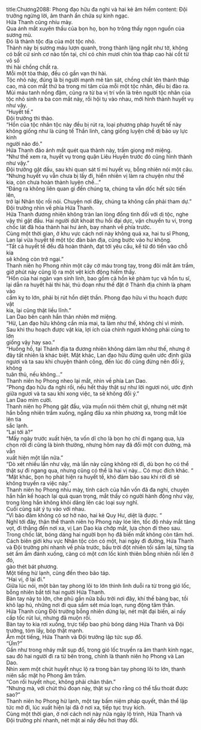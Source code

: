 title:Chương2088: Phong đạo hữu đa nghi và hai kẻ âm hiểm
content:
Đội trưởng ngừng lời, âm thanh ẩn chứa sự kinh ngạc.<br>Hứa Thanh cũng nhíu mày.<br>Qua ánh mắt xuyên thấu của bọn họ, bọn họ trông thấy ngọn nguồn của<br>sương mù.<br>Đó là thành tộc địa của một tộc nhỏ.<br>Thành này bị sương máu lượn quanh, trong thành lặng ngắt như tờ, không<br>có bất cứ sinh cơ nào tồn tại, chỉ có chín mươi chín tòa tháp cao hài cốt từ vô số<br>thi hài chồng chất ra.<br>Mỗi một tòa tháp, đều có gần vạn thi hài.<br>Tộc nhỏ này, đúng là bị người mạnh mẽ tàn sát, chồng chất lên thành tháp<br>cao, mà con mắt thứ ba trong mi tâm của mỗi một tộc nhân, đều bị đào ra.<br>Mùi máu tanh nồng đậm, cũng ra từ ba vị trí vốn là trên người tộc nhân của<br>tộc nhỏ sinh ra ba con mắt này, rồi hội tụ vào nhau, mới hình thành huyết vụ<br>như vậy.<br>“Huyết tế.”<br>Đội trưởng thì thào.<br>“Hồn của tộc nhân tộc này đều bị rút ra, loại phương pháp huyết tế này<br>không giống như là cúng tế Thần linh, càng giống luyện chế dị bảo uy lực kinh<br>người nào đó.”<br>Hứa Thanh đảo ánh mắt quét qua thành này, trầm giọng mở miệng.<br>“Như thế xem ra, huyết vụ trong quận Liêu Huyền trước đó cũng hình thành<br>như vậy.”<br>Đội trưởng gật đầu, sau khi quan sát tỉ mỉ huyết vụ, bỗng nhiên nói một câu.<br>“Nhưng huyết vụ vẫn chưa bị lấy đi, hiển nhiên vị làm ra chuyện như thế<br>kia, còn chưa hoàn thành luyện chế…”<br>“Đáng ra không liên quan gì đến chúng ta, chúng ta vẫn dốc hết sức tiến lên,<br>trở lại Nhân tộc rồi nói. Chuyện nơi đây, chúng ta không cần phải tham dự.”<br>Đội trưởng nhìn về phía Hứa Thanh.<br>Hứa Thanh đương nhiên không tràn lan lòng đồng tình đối với dị tộc, nghe<br>vậy thì gật đầu. Hai người dứt khoát thu hồi đại dực, vận chuyển tu vi, trong<br>chốc lát đã hóa thành hai hư ảnh, bay nhanh về phía trước.<br>Cùng một thời gian, ở khu vực cách nơi này không quá xa, hai tu sĩ Phong,<br>Lan lại vừa huyết tế một tộc đàn bản địa, cũng bước vào hư không.<br>“Tất cả huyết tế đều đã hoàn thành, đạt tới yêu cầu, kể từ đó tiến vào chỗ kia<br>sẽ không còn trở ngại.”<br>Thanh niên họ Phong nhìn một cây cờ máu trong tay, trong đôi mắt âm trầm,<br>giờ phút này cũng lộ ra một vệt kích động hiếm thấy.<br>“Hồn của hai ngàn vạn sinh linh, bao gồm cả hồn kẻ phàm tục và hồn tu sĩ,<br>lại dẫn ra huyết hải thi hài, thủ đoạn như thế đặt ở Thánh địa chính là phạm vào<br>cấm kỵ to lớn, phải bị rút hồn diệt thần. Phong đạo hữu vì thu hoạch được vật<br>kia, lại cũng thật liều lĩnh.”<br>Lan Dao bên cạnh hắn thản nhiên mở miệng.<br>“Hừ, Lan đạo hữu không cần mỉa mai, ta làm như thế, không chỉ vì mình.<br>Sau khi thu hoạch được vật kia, lợi ích của chính ngươi không phải cũng to lớn<br>giống vậy hay sao.”<br>“Huống hồ, tại Thánh địa ta đương nhiên không dám làm như thế, nhưng ở<br>đây tất nhiên là khác biệt. Mặt khác, Lan đạo hữu đừng quên ước định giữa<br>ngươi và ta sau khi chuyện thành công, đến lúc đó cũng đừng nên đổi ý, không<br>tuân thủ, nếu không…”<br>Thanh niên họ Phong nheo lại mắt, nhìn về phía Lan Dao.<br>“Phong đạo hữu đa nghi rồi, nếu hết thảy thật sự như lời ngươi nói, ước định<br>giữa ngươi và ta sau khi xong việc, ta sẽ không đổi ý.”<br>Lan Dao mỉm cười.<br>Thanh niên họ Phong gật đầu, vừa muốn nói thêm chút gì, nhưng nét mặt<br>hắn bỗng nhiên trầm xuống, ngẩng đầu xa nhìn phương xa, trong mắt lóe lên tia<br>sắc lạnh.<br>“Lại tới à?”<br>“Mấy ngày trước xuất hiện, ta vốn dĩ cho là bọn họ chỉ đi ngang qua, lựa<br>chọn rời đi cũng là bình thường, nhưng hôm nay đã đổi một con đường, mà vẫn<br>xuất hiện một lần nữa.”<br>“Dò xét nhiều lần như vậy, mà lần này cũng không rời đi, dù bọn họ có thể<br>thật sự đi ngang qua, nhưng cũng có thể là hai vị này… Có mục đích khác. “<br>“Mặt khác, bọn họ phát hiện ra huyết tế, khó đảm bảo sau khi rời đi sẽ<br>không truyền ra việc này.”<br>Thanh niên họ Phong nhíu mày, tính cách của hắn vốn đã đa nghi, chuyện<br>hắn hắn kế hoạch lại quá quan trọng, mắt thấy có người hành động như vậy,<br>trong lòng hắn không khỏi dâng lên các loại suy nghĩ.<br>Cuối cùng sát ý tụ vào với nhau.<br>“Vì bảo đảm không có sơ hở nào, hai kẻ Quy Hư, diệt là được. “<br>Nghĩ tới đây, thân thể thanh niên họ Phong này lóe lên, tốc độ nháy mắt tăng<br>vọt, đi thẳng đến nơi xa, vị Lan Dao kia chớp mắt, lựa chọn đi theo sau.<br>Trong chốc lát, bóng dáng hai người bọn họ đã biến mất không còn tăm hơi.<br>Cách biên giới khu vực Nhân tộc còn có một, hai ngày đi đường, Hứa Thanh<br>và Đội trưởng phi nhanh về phía trước, bầu trời đột nhiên tối sầm lại, từng tia<br>sét ầm ầm đánh xuống, càng có một cơn lốc kinh thiên bỗng nhiên nổi lên ở đó,<br>gào thét bát phương.<br>Một tiếng hừ lạnh, cũng đến theo bão táp.<br>“Hai vị, ở lại đi.”<br>Giữa lúc nói, một bàn tay phong lôi to lớn thình lình duỗi ra từ trong gió lốc,<br>bỗng nhiên bắt tới hai người Hứa Thanh.<br>Bàn tay này to lớn, che phủ gần nửa bầu trời nơi đây, khí thế bàng bạc, tồi<br>khô lạp hủ, những nơi đi qua sấm sét múa loạn, rung động tâm thần.<br>Hứa Thanh cùng Đội trưởng bỗng nhiên dừng lại, nét mặt đại biến, ai nấy<br>cấp tốc rút lui, nhưng đã muộn rồi.<br>Bàn tay to kia rơi xuống, trực tiếp bao phủ bóng dáng Hứa Thanh và Đội<br>trưởng, tóm lấy, bóp thật mạnh.<br>Ầm một tiếng, Hứa Thanh và Đội trưởng lập tức sụp đổ.<br>“Ừm?”<br>Gần như trong nháy mắt sụp đổ, trong gió lốc truyền ra âm thanh kinh ngạc,<br>sau đó hai người đi ra từ bên trong, chính là thanh niên họ Phong và Lan Dao.<br>Nhìn xem một chút huyết nhục lộ ra trong bàn tay phong lôi to lớn, thanh<br>niên sắc mặt họ Phong âm trầm.<br>“Con rối huyết nhục, không phải chân thân.”<br>“Nhưng mà, với chút thủ đoạn này, thật sự cho rằng có thể tẩu thoát được<br>sao?”<br>Thanh niên họ Phong hừ lạnh, một tay bấm niệm pháp quyết, thân thể lập<br>tức mờ đi, lúc xuất hiện lại đã ở nơi xa, tiếp tục truy kích.<br>Cùng một thời gian, ở nơi cách nơi này nửa ngày lộ trình, Hứa Thanh và<br>Đội trưởng phi nhanh, nét mặt ai nấy đều hơi thay đổi.